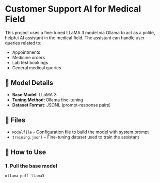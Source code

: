 # Customer Support AI for Medical Field

This project uses a fine-tuned LLaMA 3 model via Ollama to act as a polite, helpful AI assistant in the medical field. The assistant can handle user queries related to:

- Appointments
- Medicine orders
- Lab test bookings
- General medical queries

## 🧠 Model Details
- **Base Model**: LLaMA 3
- **Tuning Method**: Ollama fine-tuning
- **Dataset Format**: JSONL (prompt-response pairs)

## 📁 Files
- `Modelfile` – Configuration file to build the model with system prompt
- `training.jsonl` – Fine-tuning dataset used to train the assistant

## 🚀 How to Use

### 1. Pull the base model
```bash
ollama pull llama3
